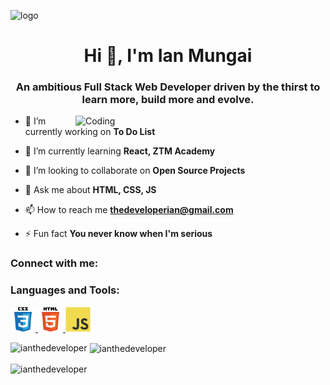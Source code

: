 ![logo](https://imgs.search.brave.com/f4jNH3470TNs-rfgAbCjd5AU0NUPcTGwfKBX9hEP9QQ/rs:fit:860:0:0/g:ce/aHR0cHM6Ly9nZXRk/ZXZkb25lLmNvbS9p/bWFnZXMvdGVtcGxh/dGUtZGV2ZWxvcG1l/bnQvc3RlcHMtNS1p/bWFnZS1iYW5uZXJz/LndlYnA)




<h1 align="center">Hi 👋, I'm Ian Mungai</h1>
<h3 align="center">An ambitious Full Stack Web Developer driven by the thirst to learn more, build more and evolve.</h3>
<img align="right" alt="Coding" width="400" src="https://user-images.githubusercontent.com/55389276/140866485-8fb1c876-9a8f-4d6a-98dc-08c4981eaf70.gif">

- 🔭 I’m currently working on **To Do List**

- 🌱 I’m currently learning **React, ZTM Academy**

- 👯 I’m looking to collaborate on **Open Source Projects**

- 💬 Ask me about **HTML, CSS, JS**

- 📫 How to reach me **thedeveloperian@gmail.com**

- ⚡ Fun fact **You never know when I'm serious**

<h3 align="left">Connect with me:</h3>
<p align="left">
</p>

<h3 align="left">Languages and Tools:</h3>
<p align="left"> <a href="https://www.w3schools.com/css/" target="_blank" rel="noreferrer"> <img src="https://raw.githubusercontent.com/devicons/devicon/master/icons/css3/css3-original-wordmark.svg" alt="css3" width="40" height="40"/> </a> <a href="https://www.w3.org/html/" target="_blank" rel="noreferrer"> <img src="https://raw.githubusercontent.com/devicons/devicon/master/icons/html5/html5-original-wordmark.svg" alt="html5" width="40" height="40"/> </a> <a href="https://developer.mozilla.org/en-US/docs/Web/JavaScript" target="_blank" rel="noreferrer"> <img src="https://raw.githubusercontent.com/devicons/devicon/master/icons/javascript/javascript-original.svg" alt="javascript" width="40" height="40"/> </a> </p>

<p><img align="left" src="https://github-readme-stats.vercel.app/api/top-langs?username=ianthedeveloper&show_icons=true&locale=en&layout=compact" alt="ianthedeveloper" /></p>

<p>&nbsp;<img align="center" src="https://github-readme-stats.vercel.app/api?username=ianthedeveloper&show_icons=true&locale=en" alt="ianthedeveloper" /></p>

<p><img align="center" src="https://github-readme-streak-stats.herokuapp.com/?user=ianthedeveloper&" alt="ianthedeveloper" /></p>

